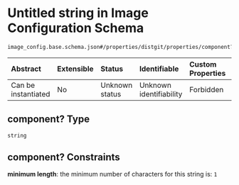 # Untitled string in Image Configuration Schema

```txt
image_config.base.schema.json#/properties/distgit/properties/component?
```



| Abstract            | Extensible | Status         | Identifiable            | Custom Properties | Additional Properties | Access Restrictions | Defined In                                                                                      |
| :------------------ | :--------- | :------------- | :---------------------- | :---------------- | :-------------------- | :------------------ | :---------------------------------------------------------------------------------------------- |
| Can be instantiated | No         | Unknown status | Unknown identifiability | Forbidden         | Allowed               | none                | [image\_config.base.schema.json\*](../out/image_config.base.schema.json "open original schema") |

## component? Type

`string`

## component? Constraints

**minimum length**: the minimum number of characters for this string is: `1`
